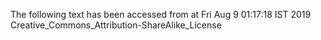 The following text has been accessed from at Fri Aug 9 01:17:18 IST 2019
Creative_Commons_Attribution-ShareAlike_License
